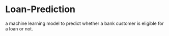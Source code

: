 # Loan-Prediction
a machine learning model to predict whether a bank customer is eligible for a loan or not. 
